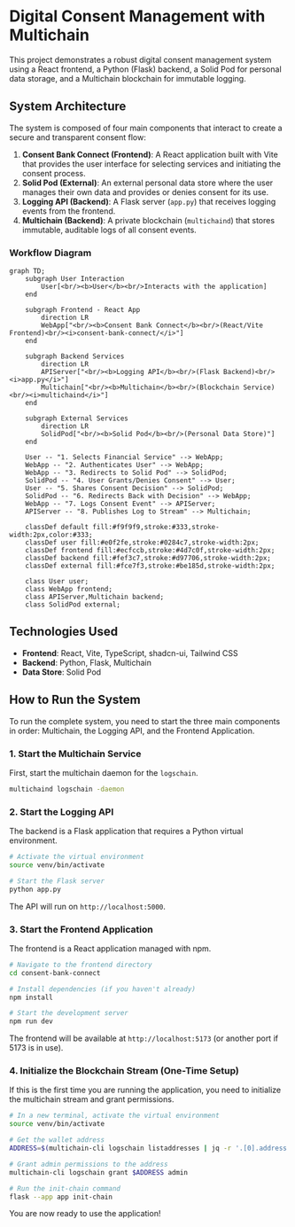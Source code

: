 # Digital Consent Management with Multichain

This project demonstrates a robust digital consent management system using a React frontend, a Python (Flask) backend, a Solid Pod for personal data storage, and a Multichain blockchain for immutable logging.

## System Architecture

The system is composed of four main components that interact to create a secure and transparent consent flow:

1.  **Consent Bank Connect (Frontend)**: A React application built with Vite that provides the user interface for selecting services and initiating the consent process.
2.  **Solid Pod (External)**: An external personal data store where the user manages their own data and provides or denies consent for its use.
3.  **Logging API (Backend)**: A Flask server (`app.py`) that receives logging events from the frontend.
4.  **Multichain (Backend)**: A private blockchain (`multichaind`) that stores immutable, auditable logs of all consent events.

### Workflow Diagram

```mermaid
graph TD;
    subgraph User Interaction
        User[<br/><b>User</b><br/>Interacts with the application]
    end

    subgraph Frontend - React App
        direction LR
        WebApp["<br/><b>Consent Bank Connect</b><br/>(React/Vite Frontend)<br/><i>consent-bank-connect/</i>"]
    end

    subgraph Backend Services
        direction LR
        APIServer["<br/><b>Logging API</b><br/>(Flask Backend)<br/><i>app.py</i>"]
        Multichain["<br/><b>Multichain</b><br/>(Blockchain Service)<br/><i>multichaind</i>"]
    end
    
    subgraph External Services
        direction LR
        SolidPod["<br/><b>Solid Pod</b><br/>(Personal Data Store)"]
    end

    User -- "1. Selects Financial Service" --> WebApp;
    WebApp -- "2. Authenticates User" --> WebApp;
    WebApp -- "3. Redirects to Solid Pod" --> SolidPod;
    SolidPod -- "4. User Grants/Denies Consent" --> User;
    User -- "5. Shares Consent Decision" --> SolidPod;
    SolidPod -- "6. Redirects Back with Decision" --> WebApp;
    WebApp -- "7. Logs Consent Event" --> APIServer;
    APIServer -- "8. Publishes Log to Stream" --> Multichain;

    classDef default fill:#f9f9f9,stroke:#333,stroke-width:2px,color:#333;
    classDef user fill:#e0f2fe,stroke:#0284c7,stroke-width:2px;
    classDef frontend fill:#ecfccb,stroke:#4d7c0f,stroke-width:2px;
    classDef backend fill:#fef3c7,stroke:#d97706,stroke-width:2px;
    classDef external fill:#fce7f3,stroke:#be185d,stroke-width:2px;

    class User user;
    class WebApp frontend;
    class APIServer,Multichain backend;
    class SolidPod external;
```

## Technologies Used

-   **Frontend**: React, Vite, TypeScript, shadcn-ui, Tailwind CSS
-   **Backend**: Python, Flask, Multichain
-   **Data Store**: Solid Pod

## How to Run the System

To run the complete system, you need to start the three main components in order: Multichain, the Logging API, and the Frontend Application.

### 1. Start the Multichain Service

First, start the multichain daemon for the `logschain`.

```bash
multichaind logschain -daemon
```

### 2. Start the Logging API

The backend is a Flask application that requires a Python virtual environment.

```bash
# Activate the virtual environment
source venv/bin/activate

# Start the Flask server
python app.py
```

The API will run on `http://localhost:5000`.

### 3. Start the Frontend Application

The frontend is a React application managed with npm.

```bash
# Navigate to the frontend directory
cd consent-bank-connect

# Install dependencies (if you haven't already)
npm install

# Start the development server
npm run dev
```

The frontend will be available at `http://localhost:5173` (or another port if 5173 is in use).

### 4. Initialize the Blockchain Stream (One-Time Setup)

If this is the first time you are running the application, you need to initialize the multichain stream and grant permissions.

```bash
# In a new terminal, activate the virtual environment
source venv/bin/activate

# Get the wallet address
ADDRESS=$(multichain-cli logschain listaddresses | jq -r '.[0].address')

# Grant admin permissions to the address
multichain-cli logschain grant $ADDRESS admin

# Run the init-chain command
flask --app app init-chain
```

You are now ready to use the application! 